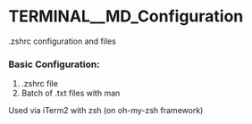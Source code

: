 # TERMINAL__MD_Configuration
.zshrc configuration and files

### Basic Configuration:
1. .zshrc file
2. Batch of .txt files with man

Used via iTerm2 with zsh (on oh-my-zsh framework)

